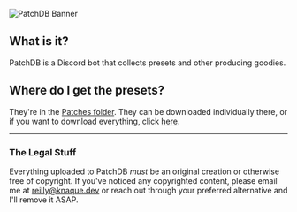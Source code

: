 ![PatchDB Banner](https://knaque.dev/ext/patchdb_banner.png)


## What is it?
PatchDB is a Discord bot that collects presets and other producing goodies.

## Where do I get the presets?
They're in the [Patches folder](https://github.com/Knaque/patchdb/tree/main/Patches). They can be downloaded individually there, or if you want to download everything, click [here](https://github.com/Knaque/patchdb/archive/main.zip).

---

### The Legal Stuff
Everything uploaded to PatchDB *must* be an original creation or otherwise free of copyright. If you've noticed any copyrighted content, please email me at [reilly@knaque.dev](mailto:reilly@knaque.dev) or reach out through your preferred alternative and I'll remove it ASAP.